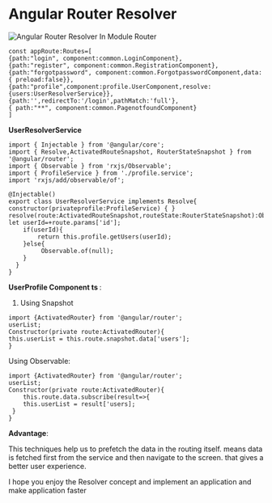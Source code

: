 # Angular Router Resolver

![Angular Router Resolver](https://flexmanu.files.wordpress.com/2018/01/screen-shot-2018-01-30-at-8-07-50-pm.png)
In Module Router

```
const appRoute:Routes=[
{path:"login", component:common.LoginComponent},
{path:"register", component:common.RegistrationComponent},
{path:"forgotpassword", component:common.ForgotpasswordComponent,data:{ preload:false}},
{path:"profile",component:profile.UserComponent,resolve:{users:UserResolverService}},
{path:'',redirectTo:'/login',pathMatch:'full'},
{ path:"**", component:common.PagenotfoundComponent}
]
```

<b>UserResolverService</b>

```
import { Injectable } from '@angular/core';
import { Resolve,ActivatedRouteSnapshot, RouterStateSnapshot } from '@angular/router';
import { Observable } from 'rxjs/Observable';
import { ProfileService } from './profile.service';
import 'rxjs/add/observable/of';

@Injectable()
export class UserResolverService implements Resolve{
constructor(privateprofile:ProfileService) { }
resolve(route:ActivatedRouteSnapshot,routeState:RouterStateSnapshot):Observable{
let userId=+route.params['id'];
    if(userId){
        return this.profile.getUsers(userId);
    }else{
         Observable.of(null);
    }
  }
}
```

<b>UserProfile Component ts </b>:

1. Using Snapshot

```
import {ActivatedRouter} from '@angular/router';
userList;
Constructor(private route:ActivatedRouter){
this.userList = this.route.snapshot.data['users'];
}
```

Using Observable:

```
import {ActivatedRouter} from '@angular/router';
userList;
Constructor(private route:ActivatedRouter){
    this.route.data.subscribe(result=>{
    this.userList = result['users];
 }
}
```

<b>Advantage</b>: 

This techniques help us to prefetch the data in the routing itself. means data is fetched first from the service and then navigate to the screen. that gives a better user experience.

I hope you enjoy the Resolver concept and implement an application and make application faster
